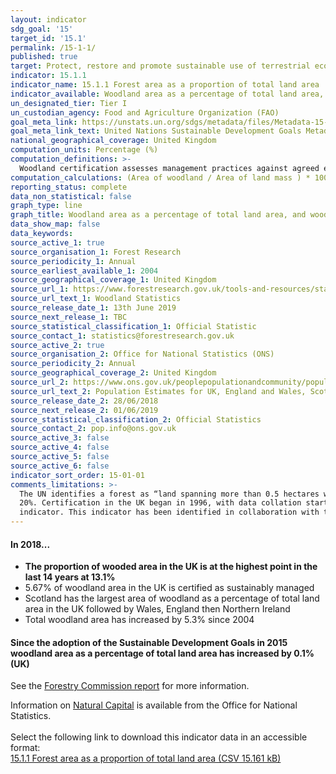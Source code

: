 ```yaml
---
layout: indicator
sdg_goal: '15'
target_id: '15.1'
permalink: /15-1-1/
published: true
target: Protect, restore and promote sustainable use of terrestrial ecosystems, sustainably manage forests, combat desertification, and halt and reverse land degradation and halt biodiversity loss
indicator: 15.1.1
indicator_name: 15.1.1 Forest area as a proportion of total land area
indicator_available: Woodland area as a percentage of total land area, and woodland area certified as sustainably managed as a percentage of total land area
un_designated_tier: Tier I
un_custodian_agency: Food and Agriculture Organization (FAO)
goal_meta_link: https://unstats.un.org/sdgs/metadata/files/Metadata-15-01-01.pdf
goal_meta_link_text: United Nations Sustainable Development Goals Metadata (PDF 379 KB)
national_geographical_coverage: United Kingdom
computation_units: Percentage (%)
computation_definitions: >-
  Woodland certification assesses management practices against agreed environmental standards. Certification requires that wood products are harvested legally and sustainably, and that important wildlife habitats are identified and are not negatively impacted by management.
computation_calculations: (Area of woodland / Area of land mass ) * 100 OR (Area of certified woodland / Area of land mass ) * 100
reporting_status: complete
data_non_statistical: false
graph_type: line
graph_title: Woodland area as a percentage of total land area, and woodland area certified as sustainably managed as a percentage of total land area 
data_show_map: false
data_keywords:  
source_active_1: true
source_organisation_1: Forest Research
source_periodicity_1: Annual
source_earliest_available_1: 2004
source_geographical_coverage_1: United Kingdom
source_url_1: https://www.forestresearch.gov.uk/tools-and-resources/statistics/statistics-by-topic/woodland-statistics/
source_url_text_1: Woodland Statistics
source_release_date_1: 13th June 2019
source_next_release_1: TBC
source_statistical_classification_1: Official Statistic 
source_contact_1: statistics@forestresearch.gov.uk
source_active_2: true
source_organisation_2: Office for National Statistics (ONS)
source_periodicity_2: Annual
source_geographical_coverage_2: United Kingdom
source_url_2: https://www.ons.gov.uk/peoplepopulationandcommunity/populationandmigration/populationestimates/datasets/populationestimatesforukenglandandwalesscotlandandnorthernireland
source_url_text_2: Population Estimates for UK, England and Wales, Scotland and Northern Ireland
source_release_date_2: 28/06/2018
source_next_release_2: 01/06/2019
source_statistical_classification_2: Official Statistics
source_contact_2: pop.info@ons.gov.uk
source_active_3: false
source_active_4: false
source_active_5: false
source_active_6: false
indicator_sort_order: 15-01-01
comments_limitations: >-
  The UN identifies a forest as “land spanning more than 0.5 hectares with trees higher than 5 meters and a canopy cover of more than 10 percent, or trees able to reach these thresholds in situ". The definition used in the UK calculations only counts areas where the canopy covers more than
  20%. Certification in the UK began in 1996, with data collation starting in 2001, becoming a regular annual collation in 2004. New certificates may relate to existing woodland that was not previously certified, or to newly planted areas. Data follows the UN specification for this
  indicator. This indicator has been identified in collaboration with topic experts.
---
```

####  **In 2018...**

<ul>
<li><strong>The proportion of wooded area in the UK is at the highest point in the last 14 years at 13.1%</strong></li>
<li>5.67% of woodland area in the UK is certified as sustainably managed</li>
<li>Scotland has the largest area of woodland as a percentage of total land area in the UK followed by Wales, England then Northern Ireland</li>
<li>Total woodland area has increased by 5.3% since 2004</li>
</ul>

#### **Since the adoption of the Sustainable Development Goals in 2015 woodland area as a percentage of total land area has increased by 0.1% (UK)**

See the [Forestry Commission report](https://www.forestresearch.gov.uk/tools-and-resources/statistics/forestry-statistics/) for more information.

Information on [Natural Capital](https://www.ons.gov.uk/economy/environmentalaccounts/bulletins/uknaturalcapital/landandhabitatecosystemaccounts#ecosystem-accounts-for-woodland/) is available from the Office for National Statistics.<br><br>Select the following link to download this indicator data in an accessible format:<br>[15.1.1 Forest area as a proportion of total land area (CSV 15.161 kB)](https://sustainabledevelopment-uk.github.io/sdg-data/data/15-1-1.csv)